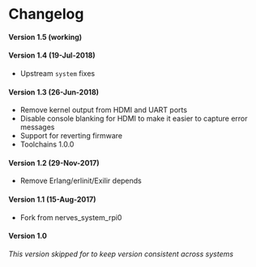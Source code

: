 # Changelog

#### Version 1.5 (working)

#### Version 1.4 (19-Jul-2018)
* Upstream `system` fixes

#### Version 1.3 (26-Jun-2018)
* Remove kernel output from HDMI and UART ports
* Disable console blanking for HDMI to make it easier to capture error messages
* Support for reverting firmware
* Toolchains 1.0.0

#### Version 1.2 (29-Nov-2017)
* Remove Erlang/erlinit/Exilir depends

#### Version 1.1 (15-Aug-2017)
* Fork from nerves_system_rpi0

#### Version 1.0
_This version skipped for to keep version consistent across systems_